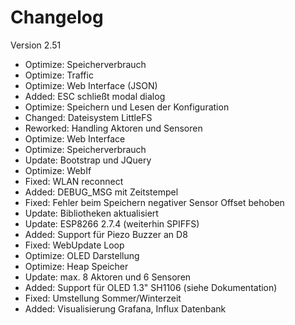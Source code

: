 # Changelog

Version 2.51

- Optimize: Speicherverbrauch
- Optimize: Traffic
- Optimize: Web Interface (JSON)
- Added:    ESC schließt modal dialog
- Optimize: Speichern und Lesen der Konfiguration
- Changed:  Dateisystem LittleFS
- Reworked: Handling Aktoren und Sensoren
- Optimize: Web Interface
- Optimize: Speicherverbrauch
- Update:   Bootstrap und JQuery
- Optimize: WebIf
- Fixed:    WLAN reconnect
- Added:    DEBUG_MSG mit Zeitstempel
- Fixed:    Fehler beim Speichern negativer Sensor Offset behoben
- Update:   Bibliotheken aktualisiert
- Update:   ESP8266 2.7.4 (weiterhin SPIFFS)
- Added:    Support für Piezo Buzzer an D8
- Fixed:    WebUpdate Loop
- Optimize: OLED Darstellung
- Optimize: Heap Speicher
- Update:   max. 8 Aktoren und 6 Sensoren
- Added:    Support für OLED 1.3" SH1106 (siehe Dokumentation)
- Fixed:    Umstellung Sommer/Winterzeit
- Added:    Visualisierung Grafana, Influx Datenbank
